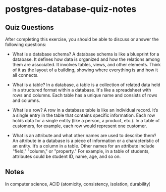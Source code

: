 # postgres-database-quiz-notes

## Quiz Questions

After completing this exercise, you should be able to discuss or answer the following questions:

- What is a database schema?
  A database schema is like a blueprint for a database. It defines how data is organized and how the relations among them are associated. It involves tables, views, and other elements. Think of it as the layout of a building, showing where everything is and how it all connects.

- What is a table?
  In a database, a table is a collection of related data held in a structured format within a database. It's like a spreadsheet with rows and columns. Each table has a unique name and consists of rows and columns.

- What is a row?
  A row in a database table is like an individual record. It’s a single entry in the table that contains specific information. Each row holds data for a single entity (like a person, a product, etc.). In a table of customers, for example, each row would represent one customer.
- What is an attribute and what other names are used to describe them?
  An attribute in a database is a piece of information or a characteristic of an entity. It’s a column in a table. Other names for an attribute include "field," "column," or "property." For example, in a table of students, attributes could be student ID, name, age, and so on.

## Notes

In computer science, ACID (atomicity, consistency, isolation, durability)
